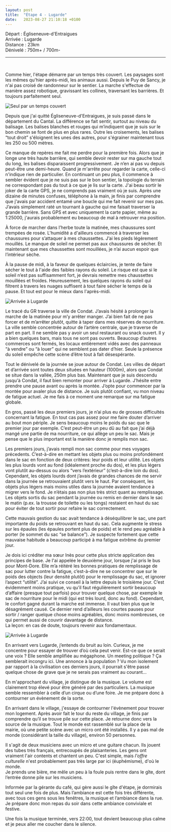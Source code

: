 ```yaml
---
layout: post
title:  "Étape 4 - Lugarde"
date:   2023-08-27 21:10:18 +0100
---
```


Départ : Égliseneuve-d'Entraigues  
Arrivée : Lugarde  
Distance : 23km  
Dénivelé : 750m+ / 700m-

---
<br>

Comme hier, l'étape démarre par un temps très couvert.
Les paysages sont les mêmes qu'hier après-midi, les animaux aussi.
Depuis le Puy de Sancy, je n'ai pas croisé de randonneur sur le sentier.
La marche s'effectue de manière assez robotique, gravissant les collines, traversant les barrières.
Et toujours parfaitement seul.

![Seul par un temps couvert]({{site.baseurl}}/assets/images/IMG_1693129130.jpg)

Depuis que j'ai quitté Égliseneuve-d'Entraigues, je suis passé dans le département du Cantal.
La différence se fait sentir, surtout au niveau du balisage.
Les balises blanches et rouges qui m’indiquent que je suis sur le bon chemin se font de plus en plus rares.
Outre les croisements, les balises “tout droit” s'éloignent les unes des autres, pour s'égrainer maintenant tous les 250 ou 500 mètres.

Ce manque de repères me fait me perdre pour la première fois.
Alors que je longe une très haute barrière, qui semble devoir rester sur ma gauche tout du long, les balises disparaissent progressivement.
Je n’en ai pas vu depuis peut-être une demi-heure.
Quand je m'arrête pour regarder la carte, celle-ci n'indique rien de particulier.
En continuant un peu plus, il commence à sembler évident que je ne suis pas sur le bon sentier, la topologie du terrain ne correspondant pas du tout à ce que je lis sur la carte.
J'ai beau sortir le joker de la carte GPS, je ne comprends pas vraiment où je suis.
Après une dizaine de minutes confuses, téléphone à la main, je finis par comprendre que j'avais par accident entamé une boucle qui me fait revenir sur mes pas.  
J’avais simplement raté un tournant à gauche qui me faisait traverser la grande barrière.
Sans GPS et avec uniquement la carte papier, même au 1:25000, j'aurais probablement eu beaucoup de mal à retrouver ma position.

À force de marcher dans l’herbe toute la matinée, mes chaussures sont trempées de rosée.
L'humidité a d'ailleurs commencé à traverser les chaussures pour s’attaquer à mes chaussettes.
J’ai les pieds légèrement mouillés.
Le manque de soleil ne permet pas aux chaussures de sécher.
Et maintenant que mes chaussettes sont mouillées, je n’ai aucun espoir que l’intérieur sèche.

À la pause de midi, à la faveur de quelques éclaircies, je tente de faire sécher le tout à l'aide des faibles rayons du soleil.
Le risque est que si le soleil n’est pas suffisamment fort, je devrais remettre mes chaussettes mouillées et froides.
Heureusement, les quelques rayons du soleil qui filtrent à travers les nuages suffisent à tout faire sécher le temps de la pause.
Et tout est pour le mieux dans l'après-midi. 

![Arrivée à Lugarde]({{site.baseurl}}/assets/images/IMG_1693150816.jpg)

Le tracé du GR traverse la ville de Condat.
J’avais hésité à prolonger la marche de la matinée pour m’y arrêter manger.
J’ai bien fait de ne pas forcer et de m’arrêter plutôt, quitte à taper dans mes réserves de nourriture.
La ville semble concentrée autour de l’artère centrale, que je traverse de part en part.
Il ne semble pas y avoir un seul restaurant ou snack ouvert.
Il y a bien quelques bars, mais tous ne sont pas ouverts.
Beaucoup d’autres commerces sont fermés, les locaux entièrement vidés avec des panneaux “à vendre” ou “à louer” qui ne semblent pas dater d’hier.
Seule la présence du soleil empêche cette scène d’être tout à fait désespérante.

Tout le dénivelé de la journée se joue autour de Condat.
Les villes de départ et d’arrivée sont toutes deux situées en hauteur (1000m), alors que Condat se situe dans la vallée, 250m plus bas.
Maintenant que je suis descendu jusqu'à Condat, il faut bien remonter pour arriver à Lugarde.
J’hésite entre prendre une pause avant ou après la montée.
J’opte pour commencer par la montée pour avaler plus de distance.
Je suis plutôt confiant, vu mon niveau de fatigue actuel.
Je me fais à ce moment une remarque sur ma fatigue globale.

En gros, passé les deux premiers jours, je n’ai plus eu de grosses difficultés concernant la fatigue.
En tout cas pas assez pour me faire douter d’arriver au bout mon périple.
Je sens beaucoup moins le poids du sac que le premier jour par exemple.
C’est peut-être un peu dû au fait que j’ai déjà mangé une partie de ma nourriture, ce qui allège un peu le sac.
Mais je pense que le plus important est la manière donc je remplis mon sac.

Les premiers jours, j’avais rempli mon sac comme pour mes voyages précedents.
C’est-à-dire en mettant les objets plus ou moins profondément dans le sac en fonction de deux critères: leur poids et leur utilité.
Les objets les plus lourds vont au fond (idéalement proche du dos), et les plus légers vont plutôt au-dessus ou alors “vers l’extérieur” (c’est-à-dire loin du dos).
Cependant, les objets lourds dont j’avais de grandes chances de me servir dans la journée se retrouvaient plutôt vers le haut.
Par conséquent, les objets plus légers mais moins utiles dans la journée avaient tendance à migrer vers le fond.
Je n’étais pas non plus très strict quant au remplissage.
Les objets sortis du sac pendant la journée ou remis en dernier dans le sac le matin (p.ex. la trousse de toilette ou les tongs) restaient en haut du sac pour éviter de tout sortir pour refaire le sac correctement.

Cette mauvais gestion du sac avait tendance à déséquilibrer le sac, une part importante du poids se retrouvant en haut du sac.
Cela augmente le stress sur les épaules (les épaules portent plus de poids) et le rend peu agréable à porter (le sommet du sac “se balance”).
Je suspecte fortement que cette mauvaise habitude a beaucoup participé à ma fatigue extrême du premier jour.

Je dois ici créditer ma sœur Inès pour cette plus stricte application des principes de base.
Je l'ai appelée le deuxième jour, lorsque j'ai pris le bus pour Mont-Dore.
Elle m’a réitéré les bonnes pratiques de remplissage de sac pour lutter contre la fatigue, c’est-à-dire ne se concentrer que sur le poids des objects (leur densité plutôt) pour le remplissage du sac, et ignorer l’aspect “utilité”.
J’ai suivi ce conseil à la lettre depuis le troisième jour.
C’est évidemment moins pratique, vu qu’il faut régulièrement sortir beaucoup d’affaire (presque tout parfois) pour trouver quelque chose, par exemple le sac de nourriture pour le midi (qui est très lourd, donc au fond).
Cependant, le confort gagné durant la marche est immense.
Il vaut bien plus que le désagrément causé.
Ce dernier rend d’ailleurs les courtes pauses pour sortir / ranger quelque chose moins agréables, donc moins nombreuses, ce qui permet aussi de couvrir davantage de distance.  
La leçon: en cas de doute, toujours revenir aux fondamentaux.

![Arrivée à Lugarde]({{site.baseurl}}/assets/images/IMG_1693152273.jpg)

En arrivant vers Lugarde, j’entends du bruit au loin.
Curieux, je me concentre pour essayer de trouver d’où cela peut venir.
Est-ce que ce serait une voix ?
Elle semble amplifiée au mégaphone.
Un meeting politique ?
Ça semblerait incongru ici.
Une annonce à la population ?
Vu mon isolement par rapport à la civilisation ces derniers jours, il pourrait s'être passé quelque chose de grave que je ne serais pas vraiment au courant...

En m'approchant du village, je distingue de la musique.
Le volume est clairement trop élevé pour être généré par des particuliers.
La musique semble ressembler à celle d’un cirque ou d’une foire.
Je me prépare donc à contourner un évènement de la sorte.

En arrivant dans le village, j'essaye de contourner l'évènement pour trouver mon logement.
Après avoir fait le tour du reste du village, je finis par comprendre qu’il se trouve pile sur cette place.
Je retourne donc vers la source de la musique.
Tout le monde est rassemblé sur la place de la mairie, où une petite scène avec un micro ont été installés.
Il y a pas mal de monde (considérant la taille du village), environ 50 personnes.

Il s'agit de deux musiciens avec un micro et une guitare chacun.
Ils jouent des tubes très français, entrecoupés de plaisanteries.
Les gens ont vraiment l'air contents et chantent un peu.
C'est simple, mais _l'offre culturelle_ n'est probablement pas très large par ici (éuphémisme), d'où le monde.  
Je prends une bière, me mêle un peu à la foule puis rentre dans le gîte, dont l’entrée donne pile sur les musiciens.

Informée par la gérante du café, qui gère aussi le gîte d'étape, je dormirais tout seul une fois de plus.
Mais l’ambiance est cette fois très différente, avec tous ces gens sous les fenêtres, la musique et l’ambiance dans la rue.
Je prépare donc mon repas du soir dans cette ambiance conviviale et festive.

Une fois la musique terminée, vers 22:00, tout devient beaucoup plus calme et je peux aller me coucher dans le silence.
